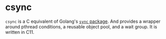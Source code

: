 # csync

`csync` is a C equivalent of Golang's [`sync` package](https://godoc.org/sync). And provides a wrapper around pthread conditions, a reusable object pool, and a wait group. It is written in C11.

